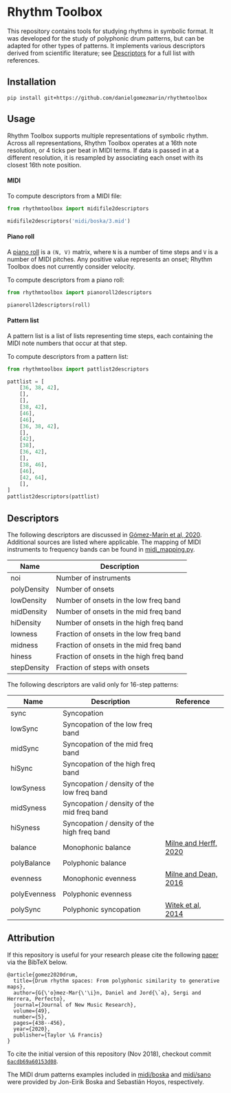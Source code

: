# Rhythm Toolbox

This repository contains tools for studying rhythms in symbolic format. It was developed for the study of polyphonic
drum patterns, but can be adapted for other types of patterns. It implements various descriptors derived from scientific
literature; see [Descriptors](#descriptors) for a full list with references.

## Installation

```
pip install git+https://github.com/danielgomezmarin/rhythmtoolbox
```

## Usage

Rhythm Toolbox supports multiple representations of symbolic rhythm. Across all representations, Rhythm Toolbox operates
at a 16th note resolution, or 4 ticks per beat in MIDI terms. If data is passed in at a different resolution, it is
resampled by associating each onset with its closest 16th note position.

#### MIDI

To compute descriptors from a MIDI file:

```python
from rhythmtoolbox import midifile2descriptors

midifile2descriptors('midi/boska/3.mid')
```

#### Piano roll

A [piano roll](https://en.wikipedia.org/wiki/Piano_roll#In_digital_audio_workstations) is a `(N, V)` matrix, where `N`
is a number of time steps and `V` is a number of MIDI pitches. Any positive value represents an onset; Rhythm Toolbox
does not currently consider velocity.

To compute descriptors from a piano roll:

```python
from rhythmtoolbox import pianoroll2descriptors

pianoroll2descriptors(roll)
```

#### Pattern list

A pattern list is a list of lists representing time steps, each containing the MIDI note numbers that occur at that
step.

To compute descriptors from a pattern list:

```python
from rhythmtoolbox import pattlist2descriptors

pattlist = [
    [36, 38, 42],
    [],
    [],
    [38, 42],
    [46],
    [46],
    [36, 38, 42],
    [],
    [42],
    [38],
    [36, 42],
    [],
    [38, 46],
    [46],
    [42, 64],
    [],
]
pattlist2descriptors(pattlist)
```

## Descriptors

The following descriptors are discussed in [Gómez-Marín et al, 2020](https://doi.org/10.1080/09298215.2020.1806887).
Additional sources are listed where applicable. The mapping of MIDI instruments to frequency bands can be found
in [midi_mapping.py](./rhythmtoolbox/midi_mapping.py).

| Name        | Description                              |
|-------------|------------------------------------------|
| noi         | Number of instruments                    |
| polyDensity | Number of onsets                         |
| lowDensity  | Number of onsets in the low freq band    |
| midDensity  | Number of onsets in the mid freq band    |
| hiDensity   | Number of onsets in the high freq band   |
| lowness     | Fraction of onsets in the low freq band  |
| midness     | Fraction of onsets in the mid freq band  |
| hiness      | Fraction of onsets in the high freq band |
| stepDensity | Fraction of steps with onsets            |

The following descriptors are valid only for 16-step patterns:

| Name         | Description                                 | Reference                                                                |
|--------------|---------------------------------------------|--------------------------------------------------------------------------|
| sync         | Syncopation                                 |                                                                          |
| lowSync      | Syncopation of the low freq band            |                                                                          |
| midSync      | Syncopation of the mid freq band            |                                                                          |
| hiSync       | Syncopation of the high freq band           |                                                                          |
| lowSyness    | Syncopation / density of the low freq band  |                                                                          |
| midSyness    | Syncopation / density of the mid freq band  |                                                                          |
| hiSyness     | Syncopation / density of the high freq band |                                                                          |
| balance      | Monophonic balance                          | [Milne and Herff, 2020](https://doi.org/10.1016/j.cognition.2020.104233) |
| polyBalance  | Polyphonic balance                          |                                                                          |
| evenness     | Monophonic evenness                         | [Milne and Dean, 2016](https://doi.org/10.1162/COMJ_a_00343)             |
| polyEvenness | Polyphonic evenness                         |                                                                          |
| polySync     | Polyphonic syncopation                      | [Witek et al, 2014](https://doi.org/10.<br/>1371/journal.pone.0094446)   |

## Attribution

If this repository is useful for your research please cite the
following [paper](https://doi.org/10.1080/09298215.2020.1806887)
via the BibTeX below.

    @article{gomez2020drum,
      title={Drum rhythm spaces: From polyphonic similarity to generative maps},
      author={G{\'o}mez-Mar{\'\i}n, Daniel and Jord{\`a}, Sergi and Herrera, Perfecto},
      journal={Journal of New Music Research},
      volume={49},
      number={5},
      pages={438--456},
      year={2020},
      publisher={Taylor \& Francis}
    }

To cite the initial version of this repository (Nov 2018), checkout
commit [`6acdb69a60153d08`](https://github.com/danielgomezmarin/rhythmtoolbox/tree/6acdb69a60153d0874da87560df3d7c62765e27a).

The MIDI drum patterns examples included in [midi/boska](./midi/boska) and [midi/sano](./midi/sano) were provided by
Jon-Eirik Boska and Sebastián Hoyos, respectively.

